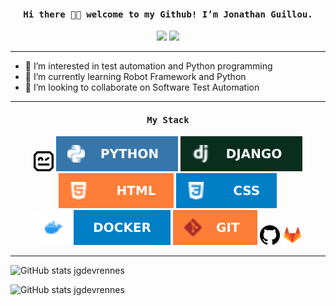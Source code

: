 <h4 align="center">
  <samp> Hi there 👋🏾  welcome to my Github! I’m Jonathan Guillou.</samp>
</h4>

<p align="center">
<a href= "https://www.linkedin.com/in/johnguillou/"><img src="https://img.icons8.com/material/32/000000/linkedin--v1.png"/></a>
<a href= "https://twitter.com/Guilloujohn"><img src="https://img.icons8.com/material-outlined/32/000000/twitter.png"/></a>
</p>

---

- 👀 I’m interested in test automation and Python programming
- 🌱 I’m currently learning Robot Framework and Python
- 💞️ I’m looking to collaborate on Software Test Automation

---

<h4 align="center">
  <samp> My Stack</samp>
</h4>
<p align="center">
<img src="Img/ROBOTFRAMEWORK.png" /> <img src="Img/PYTHON.svg" /> <img src="Img/DJANGO.svg" /> <img src="Img/HTML.svg" /> <img src="Img/CSS.svg" />  <img src="Img/DOCKER.svg" /> <img src="Img/GIT.svg" /> <img src="Img/GITHUB.png" /> <img src="Img/GITLAB.png" />
</p>

---



![GitHub stats jgdevrennes](https://github-readme-stats.vercel.app/api?username=jgdevrennes&show_icons=true&theme=tokyonight)


![GitHub stats jgdevrennes](https://github-readme-stats.vercel.app/api/top-langs/?username=jgdevrennes&hide=css,html&theme=tokyonight)